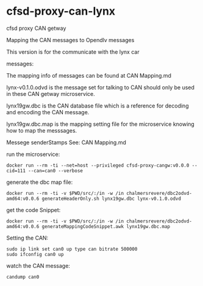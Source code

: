 # cfsd-proxy-can-lynx
cfsd proxy CAN getway

Mapping the CAN messages to Opendlv messages

This version is for the communicate with the lynx car

messages:

The mapping info of messages can be found at CAN Mapping.md

lynx-v0.1.0.odvd is the message set for talking to CAN should only be used in these CAN getway microservice.

lynx19gw.dbc is the CAN database file which is a reference for decoding and encoding the CAN message.

lynx19gw.dbc.map is the mapping setting file for the microservice knowing how to map the messsages.

Messege senderStamps See: CAN Mapping.md

run the microservice:

```
docker run --rm -ti --net=host --privileged cfsd-proxy-cangw:v0.0.0 --cid=111 --can=can0 --verbose
```


generate the dbc map file:

```
docker run --rm -ti -v $PWD/src/:/in -w /in chalmersrevere/dbc2odvd-amd64:v0.0.6 generateHeaderOnly.sh lynx19gw.dbc lynx-v0.1.0.odvd
```

get the code Snippet:

```
docker run --rm -ti -v $PWD/src/:/in -w /in chalmersrevere/dbc2odvd-amd64:v0.0.6 generateMappingCodeSnippet.awk lynx19gw.dbc.map
```

Setting the CAN:

```
sudo ip link set can0 up type can bitrate 500000
sudo ifconfig can0 up
```

watch the CAN message:

```
candump can0
```